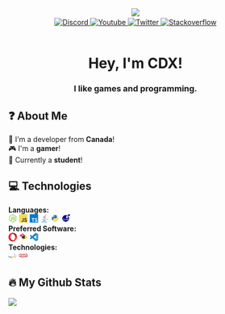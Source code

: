 <div id="header" align="center">
  <img src="https://i.ibb.co/v4P191S/PFP-Astronaut.png" width="100"/>
  <div id="badges">
  <a href="https://discord.com/invite/CVJbY9JH6Y">
    <img src="https://img.shields.io/badge/CDX%230001-5865F2?style=for-the-badge&logo=discord&logoColor=white" alt="Discord"/>
  </a>
  <a href="https://www.youtube.com/channel/UC7dgrP6p_Q5isI44ANMWvfg">
    <img src="https://img.shields.io/badge/CDX-red?style=for-the-badge&logo=youtube&logoColor=white" alt="Youtube"/>
  </a>
  <a href="https://twitter.com/CDXWasTaken">
    <img src="https://img.shields.io/badge/CDXWasTaken-blue?style=for-the-badge&logo=twitter&logoColor=white" alt="Twitter"/>
  </a>
    <a href="https://stackoverflow.com/users/20163481/cdx">
    <img src="https://img.shields.io/badge/Stackoverflow-orange?style=for-the-badge&logo=CDX&logoColor=white" alt="Stackoverflow"/>
  </a>
</div>
<img src="https://komarev.com/ghpvc/?username=CDX-1&style=flat-square&color=blue" alt=""/>
<div id="details">
<h1>Hey, I'm CDX!</h1>
<h3>I like games and programming.</h3>
</div>
</div>

<div>
  <h2>❓ About Me</h2>
  🍁 I'm a developer from <b>Canada</b>!<br>
  🎮 I'm a <b>gamer</b>!<br>
  🏫 Currently a <b>student</b>!
  <h2>💻 Technologies</h2>
  <b>Languages:</b><br>
    <img src="https://github.com/devicons/devicon/blob/master/icons/nodejs/nodejs-original.svg" title="Node.js" alt="Node.js" width="17" height="17"/>
    <img src="https://github.com/devicons/devicon/blob/master/icons/javascript/javascript-original.svg" title="JavaScript" alt="JavaScript" width="17" height="17"/>
    <img src="https://github.com/devicons/devicon/blob/master/icons/typescript/typescript-original.svg" title="TypeScript" alt="TypeScript" width="17" height="17"/>
    <img src="https://github.com/devicons/devicon/blob/master/icons/java/java-original.svg" title="Java" alt="Java" width="17" height="17"/>
    <img src="https://github.com/devicons/devicon/blob/master/icons/python/python-original.svg" title="Python" alt="Python" width="17" height="17"/>
    <img src="https://github.com/devicons/devicon/blob/master/icons/lua/lua-plain-wordmark.svg" title="Lua" alt="Lua" width="17" height="17"/>
  <br>
  <b>Preferred Software:</b><br>
    <img src="https://github.com/devicons/devicon/blob/master/icons/opera/opera-original.svg" title="Opera" alt="Opera" width="17" height="17"/>
    <img src="https://github.com/devicons/devicon/blob/master/icons/jetbrains/jetbrains-original.svg" title="Jetbrains" alt="Jetbrains" width="17" height="17"/>
    <img src="https://github.com/devicons/devicon/blob/master/icons/vscode/vscode-original.svg" title="VSCode" alt="VSCode" width="17" height="17"/>
  <br>
  <b>Technologies:</b><br>
    <img src="https://github.com/devicons/devicon/blob/master/icons/mysql/mysql-original-wordmark.svg" title="MySQL" alt="MySQL" width="17" height="17"/>
    <img src="https://github.com/devicons/devicon/blob/master/icons/npm/npm-original-wordmark.svg" title="npm" alt="npm" width="17" height="17"/>
</div>
<h2>🔥 My Github Stats</h2>
<img src="https://github-readme-streak-stats.herokuapp.com/?user=CDX-1"/>
